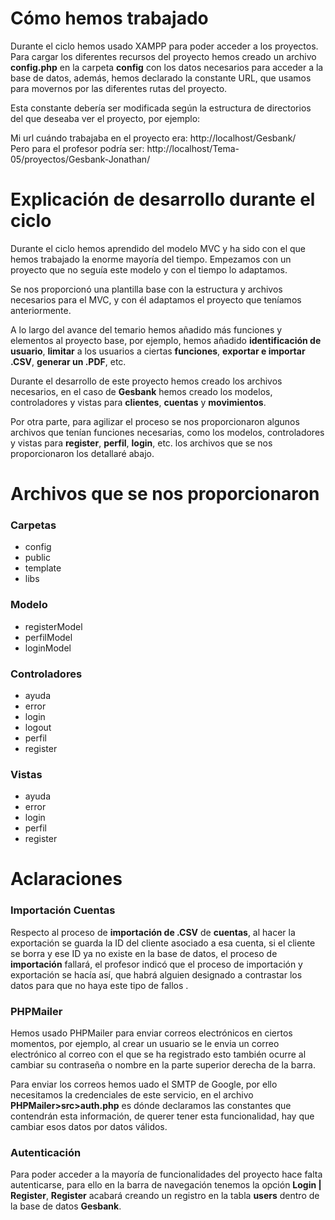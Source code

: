 # Cómo hemos trabajado

Durante el ciclo hemos usado XAMPP para poder acceder a los proyectos.
Para cargar los diferentes recursos del proyecto hemos creado un archivo **config.php** en la carpeta **config** con los datos necesarios para acceder a la base de datos, además, hemos declarado la constante URL, que usamos para movernos por las diferentes rutas del proyecto. 

Esta constante debería ser modificada según la estructura de directorios del que deseaba ver el proyecto, por ejemplo:

Mi url cuándo trabajaba en el proyecto era: http://localhost/Gesbank/  
Pero para el profesor podría ser: http://localhost/Tema-05/proyectos/Gesbank-Jonathan/

# Explicación de desarrollo durante el ciclo

Durante el ciclo hemos aprendido del modelo MVC y ha sido con el que hemos trabajado la enorme mayoría del tiempo. Empezamos con un proyecto que no seguía este modelo y con el tiempo lo adaptamos.

Se nos proporcionó una plantilla base con la estructura y archivos necesarios para el MVC, y con él adaptamos el proyecto que teníamos anteriormente.

A lo largo del avance del temario hemos añadido más funciones y elementos al proyecto base, por ejemplo, hemos añadido **identificación de usuario**, **limitar** a los usuarios a ciertas **funciones**, **exportar e importar .CSV**, **generar un .PDF**, etc.

Durante el desarrollo de este proyecto hemos creado los archivos necesarios, en el caso de **Gesbank** hemos creado los modelos, controladores y vistas para **clientes**, **cuentas** y **movimientos**.

Por otra parte, para agilizar el proceso se nos proporcionaron algunos archivos que tenían funciones necesarias, como los modelos, controladores y vistas para **register**, **perfil**, **login**, etc. los archivos que se nos proporcionaron los detallaré abajo.

# Archivos que se nos proporcionaron

### Carpetas
- config
- public
- template
- libs

### Modelo
- registerModel
- perfilModel
- loginModel

### Controladores
- ayuda
- error
- login
- logout
- perfil
- register

### Vistas
- ayuda
- error
- login
- perfil
- register

# Aclaraciones

### Importación Cuentas

Respecto al proceso de **importación de .CSV** de **cuentas**, al hacer la exportación se guarda la ID del cliente asociado a esa cuenta, si el cliente se borra y ese ID ya no existe en la base de datos, el proceso de **importación** fallará, el profesor indicó que el proceso de importación y exportación se hacía así, que habrá alguien designado a contrastar los datos para que no haya este tipo de fallos .

### PHPMailer

Hemos usado PHPMailer para enviar correos electrónicos en ciertos momentos, por ejemplo, al crear un usuario se le envia un correo electrónico al correo con el que se ha registrado esto también ocurre al cambiar su contraseña o nombre en la parte superior derecha de la barra. 

Para enviar los correos hemos uado el SMTP de Google, por ello necesitamos la credenciales de este servicio, en el archivo **PHPMailer>src>auth.php** es dónde declaramos las constantes que contendrán esta información, de querer tener esta funcionalidad, hay que cambiar esos datos por datos válidos.

### Autenticación

Para poder acceder a la mayoría de funcionalidades del proyecto hace falta autenticarse, para ello en la barra de navegación tenemos la opción **Login | Register**, **Register** acabará creando un registro en la tabla **users** dentro de la base de datos **Gesbank**.

